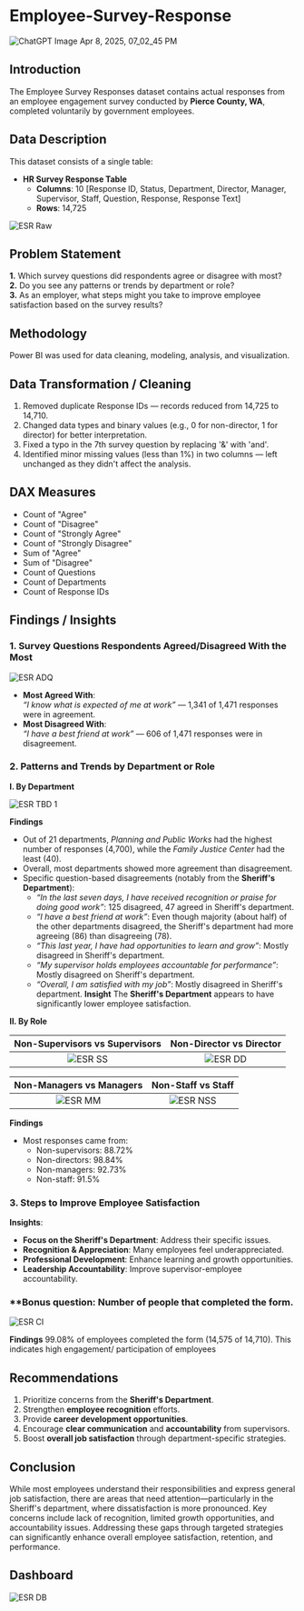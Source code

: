 # Employee-Survey-Response

![ChatGPT Image Apr 8, 2025, 07_02_45 PM](https://github.com/user-attachments/assets/795d8b29-204f-4b9e-be05-581032f17ac0)

## **Introduction**
The Employee Survey Responses dataset contains actual responses from an employee engagement survey conducted by **Pierce County, WA**, completed voluntarily by government employees.

## **Data Description**
This dataset consists of a single table:
- **HR Survey Response Table**  
  - **Columns**: 10 [Response ID, Status, Department, Director, Manager, Supervisor, Staff, Question, Response, Response Text]  
  - **Rows**: 14,725

![ESR Raw](https://github.com/user-attachments/assets/7ba45203-9994-448c-8bba-9c76bef4b745)

## **Problem Statement**
**1.** Which survey questions did respondents agree or disagree with most?  
**2.** Do you see any patterns or trends by department or role?  
**3.** As an employer, what steps might you take to improve employee satisfaction based on the survey results?
## **Methodology**
Power BI was used for data cleaning, modeling, analysis, and visualization.
## **Data Transformation / Cleaning**
1. Removed duplicate Response IDs — records reduced from 14,725 to 14,710.  
2. Changed data types and binary values (e.g., 0 for non-director, 1 for director) for better interpretation.  
3. Fixed a typo in the 7th survey question by replacing '&' with 'and'.  
4. Identified minor missing values (less than 1%) in two columns — left unchanged as they didn't affect the analysis.
## **DAX Measures**
- Count of "Agree"  
- Count of "Disagree"  
- Count of "Strongly Agree"  
- Count of "Strongly Disagree"  
- Sum of "Agree"  
- Sum of "Disagree"  
- Count of Questions  
- Count of Departments  
- Count of Response IDs
## **Findings / Insights**
### **1. Survey Questions Respondents Agreed/Disagreed With the Most**

![ESR ADQ](https://github.com/user-attachments/assets/941592e3-9cc2-48ba-97e0-287ee18574fd)

- **Most Agreed With**:  
  *“I know what is expected of me at work”* — 1,341 of 1,471 responses were in agreement.
- **Most Disagreed With**:  
  *“I have a best friend at work”* — 606 of 1,471 responses were in disagreement.
### **2. Patterns and Trends by Department or Role** 
**I. By Department**

![ESR TBD 1](https://github.com/user-attachments/assets/aa976b07-37ca-4006-9174-ec23eabcf099)

**Findings**
- Out of 21 departments, *Planning and Public Works* had the highest number of responses (4,700), while the *Family Justice Center* had the least (40).
- Overall, most departments showed more agreement than disagreement.
- Specific question-based disagreements (notably from the **Sheriff's Department**): 
  - *“In the last seven days, I have received recognition or praise for doing good work”*: 125 disagreed, 47 agreed in Sheriff's department.
  - *“I have a best friend at work”*: Even though majority (about half) of the other departments disagreed, the Sheriff's department had more agreeing (86) than disagreeing (78).
  - *“This last year, I have had opportunities to learn and grow”*: Mostly disagreed in Sheriff's department.
  - *“My supervisor holds employees accountable for performance”*: Mostly disagreed on Sheriff's department.
  - *“Overall, I am satisfied with my job”*: Mostly disagreed in Sheriff's department.
**Insight** 
The **Sheriff's Department** appears to have significantly lower employee satisfaction.

**II. By Role**

Non-Supervisors vs Supervisors                      | Non-Director vs Director
:--------------------------------------------------:|:------------------------------------------------------:
![ESR SS](https://github.com/user-attachments/assets/ce5a242d-ca43-4ac8-8f25-c635a182e456)|![ESR DD](https://github.com/user-attachments/assets/3bf523c8-12d0-4219-a973-66c0e08edfe5)

Non-Managers vs Managers                            | Non-Staff vs Staff
:--------------------------------------------------:|:------------------------------------------------------:
![ESR MM](https://github.com/user-attachments/assets/157fd182-1d69-46a9-bc83-d95ed183d69e)|![ESR NSS](https://github.com/user-attachments/assets/2737684f-6ca5-4443-ae47-cefb3bc049f5)

**Findings**
- Most responses came from:
  - Non-supervisors: 88.72%  
  - Non-directors: 98.84%  
  - Non-managers: 92.73%  
  - Non-staff: 91.5%
 ### **3. Steps to Improve Employee Satisfaction**
**Insights**:
- **Focus on the Sheriff's Department**: Address their specific issues.
- **Recognition & Appreciation**: Many employees feel underappreciated.
- **Professional Development**: Enhance learning and growth opportunities.
- **Leadership Accountability**: Improve supervisor-employee accountability.
### **Bonus question: Number of people that completed the form.

![ESR CI](https://github.com/user-attachments/assets/4acd925d-b09b-448d-81de-722ece8508d5)

**Findings**
99.08% of employees completed the form (14,575 of 14,710). This indicates high engagement/ participation of employees
## **Recommendations**
1. Prioritize concerns from the **Sheriff's Department**.
2. Strengthen **employee recognition** efforts.
3. Provide **career development opportunities**.
4. Encourage **clear communication** and **accountability** from supervisors.
5. Boost **overall job satisfaction** through department-specific strategies.
## Conclusion
While most employees understand their responsibilities and express general job satisfaction, there are areas that need attention—particularly in the Sheriff's department, where dissatisfaction is more pronounced. Key concerns include lack of recognition, limited growth opportunities, and accountability issues. Addressing these gaps through targeted strategies can significantly enhance overall employee satisfaction, retention, and performance.
## Dashboard
![ESR DB](https://github.com/user-attachments/assets/770d34d9-b7c3-42ae-9cbf-64262323d60b)




 
    









